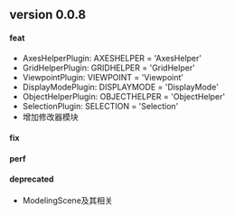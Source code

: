 ## version 0.0.8

#### feat
*  AxesHelperPlugin: AXESHELPER = 'AxesHelper'
*  GridHelperPlugin: GRIDHELPER = 'GridHelper'
*  ViewpointPlugin: VIEWPOINT = 'Viewpoint'
*  DisplayModePlugin: DISPLAYMODE = 'DisplayMode'
*  ObjectHelperPlugin: OBJECTHELPER = 'ObjectHelper'
*  SelectionPlugin: SELECTION = 'Selection'
*  增加修改器模块

#### fix



#### perf

#### deprecated

* ModelingScene及其相关